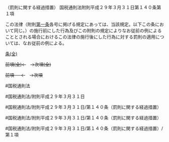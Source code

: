 （罰則に関する経過措置）
国税通則法附則平成２９年３月３１日第１４０条第１項

この法律（附則[第一条](国税通則法＿＿＿＿附則平成２９年３月３１日第１条第１項)各号に掲げる規定にあっては、当該規定。以下この条において同じ。）の施行前にした行為及びこの附則の規定によりなお従前の例によることとされる場合におけるこの法律の施行後にした行為に対する罰則の適用については、なお従前の例による。

[条(全)](国税通則法＿＿＿＿附則平成２９年３月３１日第１４０条_.md)

~~前項(全)←~~　~~→次項(全)~~

~~前項 　 ←~~　~~→次項~~



#国税通則法

#国税通則法/附則平成２９年３月３１日

#国税通則法/附則平成２９年３月３１日/第１４０条（罰則に関する経過措置）

#国税通則法/附則平成２９年３月３１日/第１４０条（罰則に関する経過措置）

#国税通則法/附則平成２９年３月３１日/第１４０条（罰則に関する経過措置）/第１項

